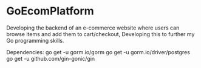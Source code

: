 # GoEcomPlatform

Developing the backend of an e-commerce website where users can browse items and add them to cart/checkout, Developing this to further my Go programming skills.

Dependencies:
go get -u gorm.io/gorm
go get -u gorm.io/driver/postgres
go get -u github.com/gin-gonic/gin
